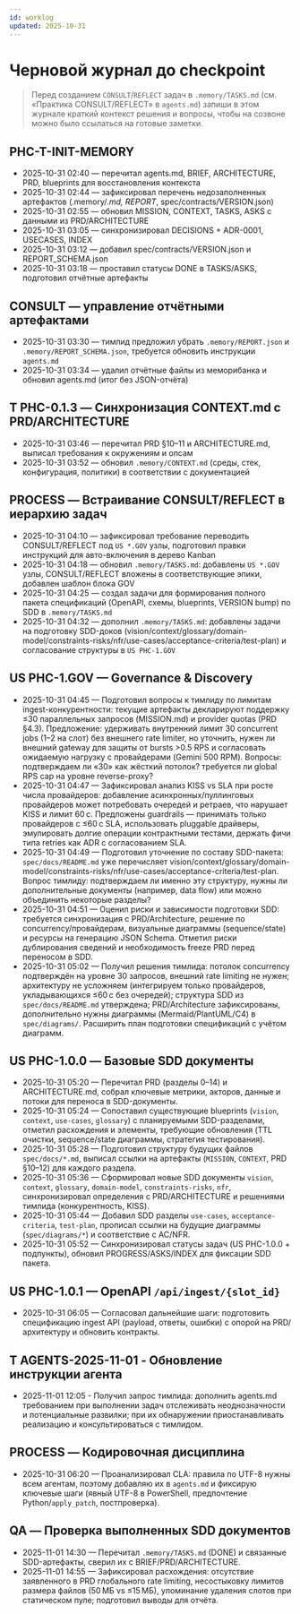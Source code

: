 ```yaml
---
id: worklog
updated: 2025-10-31
---
```


# Черновой журнал до checkpoint

> Перед созданием `CONSULT`/`REFLECT` задач в `.memory/TASKS.md` (см. «Практика CONSULT/REFLECT» в `agents.md`) запиши в этом журнале краткий контекст решения и вопросы, чтобы на созвоне можно было ссылаться на готовые заметки.

## PHC-T-INIT-MEMORY
- 2025-10-31 02:40 — перечитал agents.md, BRIEF, ARCHITECTURE, PRD, blueprints для восстановления контекста
- 2025-10-31 02:44 — зафиксировал перечень недозаполненных артефактов (.memory/*.md, REPORT*, spec/contracts/VERSION.json)
- 2025-10-31 02:55 — обновил MISSION, CONTEXT, TASKS, ASKS с данными из PRD/ARCHITECTURE
- 2025-10-31 03:05 — синхронизировал DECISIONS + ADR-0001, USECASES, INDEX
- 2025-10-31 03:12 — добавил spec/contracts/VERSION.json и REPORT_SCHEMA.json
- 2025-10-31 03:18 — проставил статусы DONE в TASKS/ASKS, подготовил отчётные артефакты

## CONSULT — управление отчётными артефактами
- 2025-10-31 03:30 — тимлид предложил убрать `.memory/REPORT.json` и `.memory/REPORT_SCHEMA.json`, требуется обновить инструкции `agents.md`
- 2025-10-31 03:34 — удалил отчётные файлы из меморибанка и обновил agents.md (итог без JSON-отчёта)

## T PHC-0.1.3 — Синхронизация CONTEXT.md с PRD/ARCHITECTURE
- 2025-10-31 03:46 — перечитал PRD §10–11 и ARCHITECTURE.md, выписал требования к окружениям и опсам
- 2025-10-31 03:52 — обновил `.memory/CONTEXT.md` (среды, стек, конфигурация, политики) в соответствии с документацией

## PROCESS — Встраивание CONSULT/REFLECT в иерархию задач
- 2025-10-31 04:10 — зафиксировал требование переводить CONSULT/REFLECT под `US *.GOV` узлы, подготовил правки инструкций для авто-включения в дерево Kanban
- 2025-10-31 04:18 — обновил `.memory/TASKS.md`: добавлены `US *.GOV` узлы, CONSULT/REFLECT вложены в соответствующие эпики, добавлен шаблон блока GOV
- 2025-10-31 04:25 — создал задачи для формирования полного пакета спецификаций (OpenAPI, схемы, blueprints, VERSION bump) по SDD в `.memory/TASKS.md`
- 2025-10-31 04:32 — дополнил `.memory/TASKS.md`: добавлены задачи на подготовку SDD-доков (vision/context/glossary/domain-model/constraints-risks/nfr/use-cases/acceptance-criteria/test-plan) и согласование структуры в `US PHC-1.GOV`

## US PHC-1.GOV — Governance & Discovery
- 2025-10-31 04:45 — Подготовил вопросы к тимлиду по лимитам ingest-конкурентности: текущие артефакты декларируют поддержку ≤30 параллельных запросов (MISSION.md) и provider quotas (PRD §4.3). Предложение: удерживать внутренний лимит 30 concurrent jobs (1–2 на слот) без внешнего rate limiter, но уточнить, нужен ли внешний gateway для защиты от bursts >0.5 RPS и согласовать ожидаемую нагрузку с провайдерами (Gemini 500 RPM). Вопросы: подтверждаем ли «30» как жёсткий потолок? требуется ли global RPS cap на уровне reverse-proxy?
- 2025-10-31 04:47 — Зафиксировал анализ KISS vs SLA при росте числа провайдеров: добавление асинхронных/пуллинговых провайдеров может потребовать очередей и ретраев, что нарушает KISS и лимит 60 с. Предложены guardrails — принимать только провайдеров с ≤60 с SLA, использовать pluggable драйверы, эмулировать долгие операции контрактными тестами, держать фичи типа retries как ADR с согласованием SLA.
- 2025-10-31 04:49 — Подготовил уточнение по составу SDD-пакета: `spec/docs/README.md` уже перечисляет vision/context/glossary/domain-model/constraints-risks/nfr/use-cases/acceptance-criteria/test-plan. Вопрос тимлиду: подтверждаем ли именно эту структуру, нужны ли дополнительные документы (например, data flow) или можно объединить некоторые разделы?
- 2025-10-31 04:51 — Оценил риски и зависимости подготовки SDD: требуется синхронизация с PRD/Architecture, решение по concurrency/провайдерам, визуальные диаграммы (sequence/state) и ресурсы на генерацию JSON Schema. Отметил риски дублирования сведений и необходимость freeze PRD перед переносом в SDD.
- 2025-10-31 05:02 — Получил решения тимлида: потолок concurrency подтверждён на уровне 30 запросов, внешний rate limiting не нужен; архитектуру не усложняем (интегрируем только провайдеров, укладывающихся ≤60 с без очередей); структура SDD из `spec/docs/README.md` утверждена; PRD/Architecture зафиксированы, дополнительно нужны диаграммы (Mermaid/PlantUML/C4) в `spec/diagrams/`. Расширить план подготовки спецификаций с учётом диаграмм.

## US PHC-1.0.0 — Базовые SDD документы
- 2025-10-31 05:20 — Перечитал PRD (разделы 0–14) и ARCHITECTURE.md, собрал ключевые метрики, акторов, данные и потоки для переноса в SDD-документы.
- 2025-10-31 05:24 — Сопоставил существующие blueprints (`vision`, `context`, `use-cases`, `glossary`) с планируемыми SDD-разделами, отметил расхождения и элементы, требующие обновления (TTL очистки, sequence/state диаграммы, стратегия тестирования).
- 2025-10-31 05:28 — Подготовил структуру будущих файлов `spec/docs/*.md`, выписал ссылки на артефакты (`MISSION`, `CONTEXT`, PRD §10–12) для каждого раздела.
- 2025-10-31 05:36 — Сформировал новые SDD документы `vision`, `context`, `glossary`, `domain-model`, `constraints-risks`, `nfr`, синхронизировал определения с PRD/ARCHITECTURE и решениями тимлида (конкурентность, KISS).
- 2025-10-31 05:44 — Добавил SDD разделы `use-cases`, `acceptance-criteria`, `test-plan`, прописал ссылки на будущие диаграммы (`spec/diagrams/*`) и соответствие с AC/NFR.
- 2025-10-31 05:52 — Синхронизировал статусы задач (US PHC-1.0.0 + подпункты), обновил PROGRESS/ASKS/INDEX для фиксации SDD пакета.

## US PHC-1.0.1 — OpenAPI `/api/ingest/{slot_id}`
- 2025-10-31 06:05 — Согласовал дальнейшие шаги: подготовить спецификацию ingest API (payload, ответы, ошибки) с опорой на PRD/архитектуру и обновить контракты.

## T AGENTS-2025-11-01 - Обновление инструкции агента
- 2025-11-01 12:05 - Получил запрос тимлида: дополнить agents.md требованием при выполнении задач отслеживать неоднозначности и потенциальные развилки; при их обнаружении приостанавливать реализацию и консультироваться с тимлидом.


## PROCESS — Кодировочная дисциплина
- 2025-10-31 06:20 — Проанализировал СLA: правила по UTF-8 нужны всем агентам, поэтому добавляю их в `agents.md` и фиксирую ключевые шаги (явный UTF-8 в PowerShell, предпочтение Python/`apply_patch`, постпроверка).

## QA — Проверка выполненных SDD документов
- 2025-11-01 14:30 — Перечитал `.memory/TASKS.md` (DONE) и связанные SDD-артефакты, сверил их с BRIEF/PRD/ARCHITECTURE.
- 2025-11-01 14:55 — Зафиксировал расхождения: отсутствие заявленного в PRD глобального rate limiting, несостыковку лимитов размера файлов (50 МБ vs ≤15 МБ), упоминание удаления слотов при статическом пуле; подготовил выводы для отчёта.
